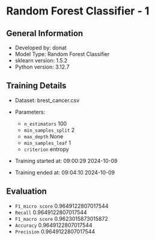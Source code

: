 # Random Forest Classifier - 1
## General Information 
- Developed by: donat
- Model Type: Random Forest Classifier
- sklearn version: 1.5.2
- Python version: 3.12.7
## Training Details
- Dataset: brest_cancer.csv
- Parameters: 
    - `n_estimators` 100
    - `min_samples_split` 2
    - `max_depth` None
    - `min_samples_leaf` 1
    - `criterion` entropy
    
- Training started at: 09:00:29 2024-10-09
- Training ended at: 09:04:10 2024-10-09
## Evaluation
- `F1_micro score` 0.9649122807017544
- `Recall` 0.9649122807017544
- `F1_macro score` 0.9623015873015872
- `Accuracy` 0.9649122807017544
- `Precision` 0.9649122807017544
